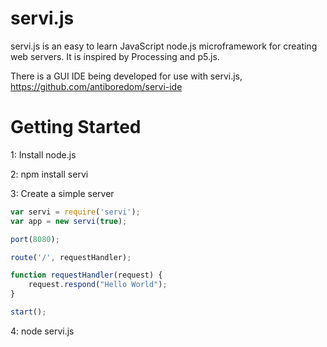servi.js
========

servi.js is an easy to learn JavaScript node.js microframework for creating web servers.  It is inspired by Processing and p5.js.

There is a GUI IDE being developed for use with servi.js, https://github.com/antiboredom/servi-ide

Getting Started
========
1: Install node.js

2: npm install servi

3: Create a simple server 
```javascript
var servi = require('servi');
var app = new servi(true);

port(8080);

route('/', requestHandler);

function requestHandler(request) {
    request.respond("Hello World");
}

start();
```
4: node servi.js

